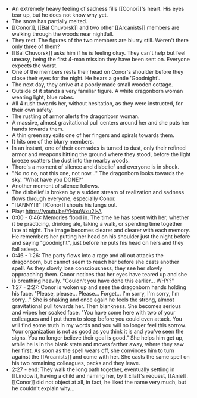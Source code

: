 - An extremely heavy feeling of sadness fills [[Conor]]'s heart. His eyes tear up, but he does not know why yet.
- The snow has partially melted.
- [[Conor]], [[Bal Chuvorsk]] and two other [[Arcanists]] members are walking through the woods near nightfall.
- They rest. The figures of the two members are blurry still. Weren't there only three of them?
- [[Bal Chuvorsk]] asks him if he is feeling okay. They can't help but feel uneasy, being the first 4-man mission they have been sent on. Everyone expects the worst.
- One of the members rests their head on Conor's shoulder before they close their eyes for the night. He hears a gentle 'Goodnight'.
- The next day, they arrive at a poorly made small wooden cottage.
- Outside of it stands a very familiar figure. A white dragonborn woman wearing light, blue robes.
- All 4 rush towards her, without hesitation, as they were instructed, for their own safety.
- The rustling of armor alerts the dragonborn woman.
- A massive, almost gravitational pull centers around her and she puts her hands towards them.
- A thin green ray exits one of  her fingers and spirals towards them.
- It hits one of the blurry members.
- In an instant, one of their comrades is turned to dust, only their refined armor and weapons hitting the ground where they stood, before the light breeze scatters the dust into the nearby woods.
- There's a moment of silence and disbelief and everyone is in shock.
- "No no no, not this one, not now..." The dragonborn looks towards the sky. "What have you DONE?"
- Another moment of silence follows.
- The disbelief is broken by a sudden stream of realization and sadness flows through everyone, especially Conor.
- "[[ANNY]]!" [[Conor]] shouts his lungs out.
- Play: https://youtu.be/YHouWxu2I-A
- 0:00 - 0:46: Memories flood in. The time he has spent with her, whether it be practicing, drinking ale, taking a walk, or spending time together late at night. The image becomes clearer and clearer with each memory. He remembers her putting her head on his shoulder just the night before and saying "goodnight", just before he puts his head on hers and they fall asleep.
- 0:46 - 1:26: The party flows into a rage and all out attacks the dragonborn, but cannot seem to reach her before she casts another spell. As they slowly lose consciousness, they see her slowly approaching them. Conor notices that her eyes have teared up and she is breathing heavily. "Couldn't you have done this earlier... WHY?"
- 1:27 - 2:27: Conor is woken up and sees the dragonborn hands holding his face. "Please, please... Please... Forget... I'm sorry, I'm sorry, I'm sorry..." She is shaking and once again he feels the strong, almost gravitational pull towards her. Then blankness. She becomes serious and wipes her soaked face. "You have come here with two of your colleagues and I put them to sleep before you could even attack. You will find some truth in my words and you will no longer feel this sorrow. Your organization is not as good as you think it is and you've seen the signs. You no longer believe their goal is good." She helps him get up, while he is in the blank state and moves farther away, where they saw her first. As soon as the spell wears off, she convinces him to turn against the [[Arcanists]] and come with her. She casts the same spell on his two remaining colleagues, packs and they leave.
- 2:27 - end: They walk the long path together, eventually settling in [[Lindow]], having a child and naming her, by [[Ella]]'s request, [[Anie]]. [[Conor]] did not object at all, in fact, he liked the name very much, but he couldn't explain why...